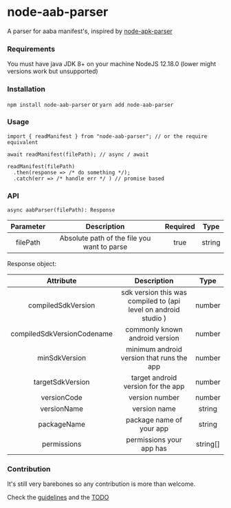 # node-aab-parser

A parser for aaba manifest's, inspired by [node-apk-parser](https://www.npmjs.com/package/node-apk-parser)

### Requirements

You must have java JDK 8+ on your machine
NodeJS 12.18.0 (lower might versions work but unsupported)

### Installation

`npm install node-aab-parser`
or
`yarn add node-aab-parser`

### Usage

```
import { readManifest } from "node-aab-parser"; // or the require equivalent

await readManifest(filePath); // async / await

readManifest(filePath)
  .then(response => /* do something */);
  .catch(err => /* handle err */ ) // promise based
```

### API

`async aabParser(filePath): Response`

| Parameter |                 Description                 | Required |  Type  |
| :-------: | :-----------------------------------------: | :------: | :----: |
| filePath  | Absolute path of the file you want to parse |   true   | string |

Response object:

|         Attribute          |                           Description                           |   Type   |
| :------------------------: | :-------------------------------------------------------------: | :------: |
|     compiledSdkVersion     | sdk version this was compiled to (api level on android studio ) |  number  |
| compiledSdkVersionCodename |                 commonly known android version                  |  number  |
|       minSdkVersion        |            minimum android version that runs the app            |  number  |
|      targetSdkVersion      |               target android version for the app                |  number  |
|        versionCode         |                         version number                          |  number  |
|        versionName         |                          version name                           |  string  |
|        packageName         |                    package name of your app                     |  string  |
|        permissions         |                    permissions your app has                     | string[] |

### Contribution

It's still very barebones so any contribution is more than welcome.

Check the [guidelines](https://github.com/Ribeiro-Tiago/bundletool/master/CONTRIBUTION) and the [TODO](https://github.com/Ribeiro-Tiago/bundletool/master/TODO.md)
